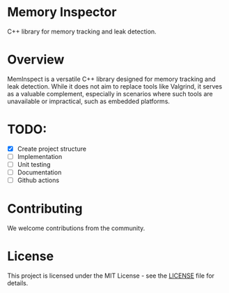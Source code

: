 Memory Inspector
================

C++ library for memory tracking and leak detection.

# Overview

MemInspect is a versatile C++ library designed for memory tracking and leak detection. While it does not aim to replace tools like Valgrind, it serves as a valuable complement, especially in scenarios where such tools are unavailable or impractical, such as embedded platforms.

# TODO:

- [X] Create project structure
- [ ] Implementation
- [ ] Unit testing
- [ ] Documentation
- [ ] Github actions

# Contributing
We welcome contributions from the community.

# License
This project is licensed under the MIT License - see the [LICENSE](./LICENSE) file for details.